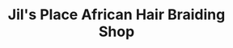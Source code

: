---
title: "Jil's Place African Hair Braiding Shop"
url: /milwaukee/jils-place-african-hair-braiding-shop/
shop: Friseur
---